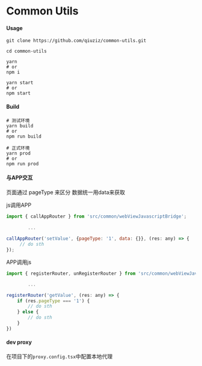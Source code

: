 # Common Utils

#### Usage

```
git clone https://github.com/qiuziz/common-utils.git

cd common-utils

yarn
# or
npm i

yarn start
# or
npm start
```

#### Build
```
# 测试环境
yarn build
# or
npm run build

# 正式环境
yarn prod
# or
npm run prod
```
 
#### 与APP交互

页面通过 pageType 来区分
数据统一用data来获取


js调用APP

```js
import { callAppRouter } from 'src/common/webViewJavascriptBridge';
  
  		...
  		
callAppRouter('setValue', {pageType: '1', data: {}}, (res: any) => {
	 // do sth
});
```

APP调用js

```js
import { registerRouter, unRegisterRouter } from 'src/common/webViewJavascriptBridge';

 		...

registerRouter('getValue', (res: any) => {
    if (res.pageType === '1') {
    	// do sth
    } else {
    	// do sth
    }
})
```

#### dev proxy

在项目下的`proxy.config.tsx`中配置本地代理
